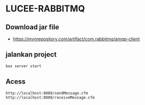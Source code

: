 # LUCEE-RABBITMQ

## Download jar file

- https://mvnrepository.com/artifact/com.rabbitmq/amqp-client

## jalankan project

```bash
box server start
```

## Acess

```
http://localhost:8080/sendMessage.cfm
http://localhost:8080/receiveMessage.cfm
```
